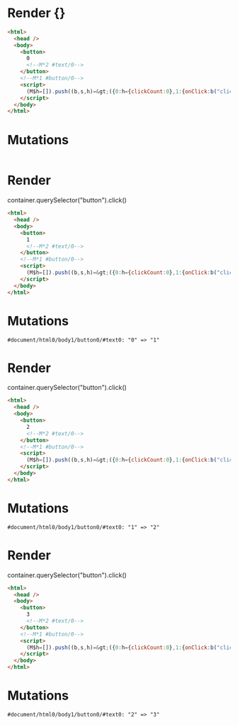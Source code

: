 # Render {}
```html
<html>
  <head />
  <body>
    <button>
      0
      <!--M*2 #text/0-->
    </button>
    <!--M*1 #button/0-->
    <script>
      (M$h=[]).push((b,s,h)=&gt;({0:h={clickCount:0},1:{onClick:b("clickHandler",h)},2:{_:h},$global:{}}),[2,"subscribe_clickCount$renderBody",1,"FancyButton$onclick_effect",])
    </script>
  </body>
</html>
```

# Mutations
```

```


# Render 
container.querySelector("button").click()

```html
<html>
  <head />
  <body>
    <button>
      1
      <!--M*2 #text/0-->
    </button>
    <!--M*1 #button/0-->
    <script>
      (M$h=[]).push((b,s,h)=&gt;({0:h={clickCount:0},1:{onClick:b("clickHandler",h)},2:{_:h},$global:{}}),[2,"subscribe_clickCount$renderBody",1,"FancyButton$onclick_effect",])
    </script>
  </body>
</html>
```

# Mutations
```
#document/html0/body1/button0/#text0: "0" => "1"
```


# Render 
container.querySelector("button").click()

```html
<html>
  <head />
  <body>
    <button>
      2
      <!--M*2 #text/0-->
    </button>
    <!--M*1 #button/0-->
    <script>
      (M$h=[]).push((b,s,h)=&gt;({0:h={clickCount:0},1:{onClick:b("clickHandler",h)},2:{_:h},$global:{}}),[2,"subscribe_clickCount$renderBody",1,"FancyButton$onclick_effect",])
    </script>
  </body>
</html>
```

# Mutations
```
#document/html0/body1/button0/#text0: "1" => "2"
```


# Render 
container.querySelector("button").click()

```html
<html>
  <head />
  <body>
    <button>
      3
      <!--M*2 #text/0-->
    </button>
    <!--M*1 #button/0-->
    <script>
      (M$h=[]).push((b,s,h)=&gt;({0:h={clickCount:0},1:{onClick:b("clickHandler",h)},2:{_:h},$global:{}}),[2,"subscribe_clickCount$renderBody",1,"FancyButton$onclick_effect",])
    </script>
  </body>
</html>
```

# Mutations
```
#document/html0/body1/button0/#text0: "2" => "3"
```
